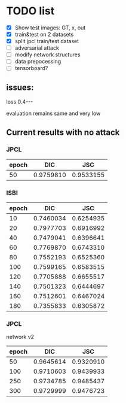 # TODO list

- [X] Show test images: GT, x, out
- [X] train&test on 2 datasets
- [X] split jpcl train/test dataset
- [ ] adversarial attack
- [ ] modify network structures
- [ ] data prepocessing
- [ ] tensorboard?

## issues:

loss 0.4---

evaluation remains same and very low

## Current results with no attack

### JPCL

| epoch | DIC       | JSC       |
| ----- | --------- | --------- |
| 50    | 0.9759810 | 0.9533155 |

### ISBI

| epoch | DIC       | JSC       |
| ----- | --------- | --------- |
| 10    | 0.7460034 | 0.6254935 |
| 20    | 0.7977703 | 0.6916992 |
| 40    | 0.7479041 | 0.6396641 |
| 60    | 0.7769870 | 0.6743310 |
| 80    | 0.7552193 | 0.6525360 |
| 100   | 0.7599165 | 0.6583515 |
| 120   | 0.7705888 | 0.6655517 |
| 140   | 0.7501323 | 0.6444697 |
| 160   | 0.7512601 | 0.6467024 |
| 180   | 0.7355833 | 0.6305872 |

### JPCL

network v2

| epoch | DIC       | JSC       |
| ----- | --------- | --------- |
| 50    | 0.9645614 | 0.9320910 |
| 100   | 0.9710603 | 0.9439933 |
| 250   | 0.9734785 | 0.9485437 |
| 300   | 0.9729999 | 0.9476723 |
